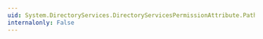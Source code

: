 ```yaml
---
uid: System.DirectoryServices.DirectoryServicesPermissionAttribute.Path
internalonly: False
---
```

